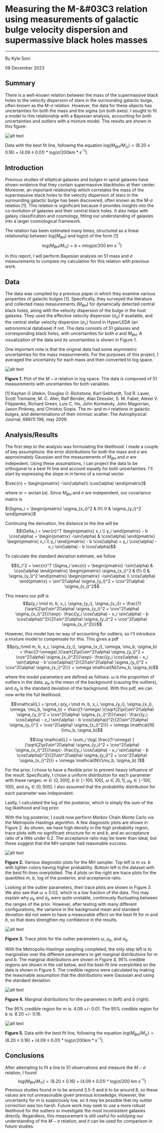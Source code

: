 # Measuring the M-&#03C3 relation using measurements of galactic bulge velocity dispersion and supermassive black holes masses

---

By Kyle Soni

08 December 2023

## Summary

There is a well-known relation between the mass of the supermassive black holes to the velocity dispersion of stars in the surrounding galactic bulge, often known as the M-$\sigma$ relation. However, the data for these objects has uncertainties for both the mass and the sigma (on both axes). I sought to fit a model to this relationship with a Bayesian analysis, accounting for both uncertainties and outliers with a mixture model. The results are shown in this figure:

![alt text](https://github.com/kylesoni/Measuring-the-M-sigma-relation/blob/main/figures/fig5.png?raw=true)

Data with the best fit line, following the equation $\text{log}(M_{BH}/M_\odot) = (8.20 \pm 0.16) + (4.09 \pm 0.01) * \text{log}(\sigma / 200 km*s^{-1})$.

## Introduction

Previous studies of elliptical galaxies and bulges in spiral galaxies have shown evidence that they contain supermassive blackholes at their center. Moreover, an important relationship which correlates the mass of the supermassive black holes to the velocity dispersion of stars in the surrounding galactic bulge has been discovered, often known as the M-$\sigma$ relation [1]. This relation is significant because it provides insights into the co-evolution of galaxies and their central black holes. It also helps with galaxy classification and cosmology, fitting our understanding of galaxies into a larger cosmological framework.

The relation has been estimated many times, structured as a linear relationship between $\text{log}(M_{BH})$ and $\text{log}(\sigma)$ of the form [1]
$$\text{log}(M_{BH}/M_\odot) = b + m \text{log}(\sigma / 200 \text{ km s$^{-1}$})$$

In this report, I will perform Bayesian analysis on 51 mass and $\sigma$ measurements to compare my calculation for this relation with previous work.

## Data

The data was compiled by a previous paper in which they examine various properties of galactic bulges [1]. Specifically, they surveyed the literature and collected mass measurements ($M_{BH}$) for dynamically detected central black holes, along with the velocity dispersion of the bulge in the host galaxies. They used the effective velocity dispersion ($\sigma_e$) if available, and the central stellar velocity dispersion ($\sigma_c$) found in HyperLEDA (an astronomical database) if not. The data consists of 51 galaxies and corresponding black holes, with uncertainties for both $\sigma$ and $M_{BH}$. A visualization of the data and its uncertainties is shown in Figure 1.

One important note is that the original data had some asymmetric uncertainties for the mass measurmenets. For the purposes of this project, I averaged the uncertainty for each mass and then converted to log space.

![alt text](https://github.com/kylesoni/Measuring-the-M-sigma-relation/blob/main/figures/fig1.png?raw=true)

**Figure 1.** Plot of the $M-\sigma$ relation in log space. The data is composed of 51 measurements with uncertainties for both variables.

[1] Kayhan G ̈ultekin, Douglas O. Richstone, Karl Gebhardt, Tod R. Lauer, Scott Tremaine, M. C. Aller, Ralf Bender, Alan Dressler, S. M. Faber, Alexei V. Filippenko, Richard Green, Luis C. Ho, John Kormendy, John Magorrian, Jason Pinkney, and Christos Siopis. The m– and m–l relations in galactic bulges, and determinations of their intrinsic scatter. The Astrophysical Journal, 698(1):198, may 2009.

## Analysis/Results

The first step to the analysis was formulating the likelihood. I made a couple of key assumptions: the error distributions for both the mass and $\sigma$ are approximately Gaussian and the measurements of $M_{BH}$ and $\sigma$ are indepedent. Using these assumptions, I can project the data to be orthogonal to a best fit line and account equally for both uncertainties. I'll start by expressing the slope $m$ in terms of a normal vector

$\vec{n} =
\begin{pmatrix}
-\sin(\alpha)\\
\cos(\alpha)
\end{pmatrix}$

where $m = \arctan(\alpha)$. Since $M_{BH}$ and $\sigma$ are independent, our covariance matrix is

$\Sigma_i = 
\begin{pmatrix}
\sigma_{x_i}^2 & 0\\
0 & \sigma_{y_i}^2
\end{pmatrix}$

Continuing the derivation, the distance to the line will be 
$$\Delta_i = \vec{n}^T \begin{pmatrix} x_i \\ y_i \end{pmatrix} - b \cos(\alpha) = \begin{pmatrix} -\sin(\alpha) & \cos(\alpha) \end{pmatrix} \begin{pmatrix} x_i \\ y_i \end{pmatrix} - b \cos(\alpha) = y_i \cos(\alpha) - x_i \sin(\alpha) - b \cos(\alpha)$$

To calculate the standard deviation estimate, we follow

$$S_i^2 = \vec{n}^T \Sigma_i \vec{n} = \begin{pmatrix} -\sin(\alpha) & \cos(\alpha) \end{pmatrix} 
\begin{pmatrix}
\sigma_{x_i}^2 & 0\\
0 & \sigma_{y_i}^2
\end{pmatrix} 
\begin{pmatrix} -\sin(\alpha) \\ \cos(\alpha) \end{pmatrix} = \sin^2(\alpha) \sigma_{y_i}^2 + \cos^2(\alpha) \sigma_{x_i}^2$$

This means our pdf is 
$$p(y_i \mid m, b, x_i, \sigma_{y_i}, \sigma_{x_i}) = \frac{1}{\sqrt{2\pi(\sin^2(\alpha) \sigma_{y_i}^2 + \cos^2(\alpha) \sigma_{x_i}^2)}}\exp{- \frac{(y_i \cos(\alpha) - x_i \sin(\alpha) - b \cos(\alpha))^2}{2(\sin^2(\alpha) \sigma_{y_i}^2 + \cos^2(\alpha) \sigma_{x_i}^2)}}$$

However, this model has no way of accounting for outliers, so I'll introduce a mixture model to compensate for this. This gives a pdf
$$p(y_i\mid m, b, x_i, \sigma_{y_i}, \sigma_{x_i}, \omega, \mu_b, \sigma_b) = \frac{(1-\omega) }{\sqrt{2\pi(\sin^2(\alpha) \sigma_{y_i}^2 + \cos^2(\alpha) \sigma_{x_i}^2)}}\exp{- \frac{(y_i \cos(\alpha) - x_i \sin(\alpha) - b \cos(\alpha))^2}{2(\sin^2(\alpha) \sigma_{y_i}^2 + \cos^2(\alpha) \sigma_{x_i}^2)}} + \omega \mathcal{N}(\mu_b, \sigma_b)$$

where the model parameters are defined as follows: $\omega$ is the proportion of outliers in the data, $\mu_b$ is the mean of the background (causing the outliers), and $\sigma_b$ is the standard deviation of the background. With this pdf, we can now write the full likelihood.

$$\mathcal{L} = \prod_i p(y_i \mid m, b, x_i, \sigma_{y_i}, \sigma_{x_i}, \omega, \mu_b, \sigma_b) = \frac{(1-\omega) }{\sqrt{2\pi(\sin^2(\alpha) \sigma_{y_i}^2 + \cos^2(\alpha) \sigma_{x_i}^2)}}\exp{- \frac{(y_i \cos(\alpha) - x_i \sin(\alpha) - b \cos(\alpha))^2}{2(\sin^2(\alpha) \sigma_{y_i}^2 + \cos^2(\alpha) \sigma_{x_i}^2)}} + \omega \mathcal{N}(\mu_b, \sigma_b)$$

$$\log \mathcal{L} = \sum_i \log( \frac{(1-\omega) }{\sqrt{2\pi(\sin^2(\alpha) \sigma_{y_i}^2 + \cos^2(\alpha) \sigma_{x_i}^2)}}\exp{- \frac{(y_i \cos(\alpha) - x_i \sin(\alpha) - b \cos(\alpha))^2}{2(\sin^2(\alpha) \sigma_{y_i}^2 + \cos^2(\alpha) \sigma_{x_i}^2)}} + \omega \mathcal{N}(\mu_b, \sigma_b) )$$

For the prior, I chose to have a flexible prior to prevent heavy influence of the result. Specifically, I chose a uniform distribution for each parameter with these ranges: $m \in [0, 300]$, $b \in [-100, 100]$, $\omega \in [0, 1]$, $\mu_b \in [-100, 100]$, and $\sigma_b \in [0, 500]$. I also assumed that the probabilitiy distribution for each parameter was independent.

Lastly, I calculated the log of the posterior, which is simply the sum of the log likelihood and log prior.

With the log posterior, I could now perform Markov Chain Monte Carlo via the Metropolis-Hastings algorithm. A few diagnostic plots are shown in Figure 2. As shown, we have high density in the high probability region, trace plots with no significant structure for $m$ and $b$, and an acceptance ratio of a little under 0.2. The acceptance ratio may be lower than ideal, but these suggest that the MH sampler had reasonable success.

![alt text](https://github.com/kylesoni/Measuring-the-M-sigma-relation/blob/main/figures/fig2.png?raw=true)

**Figure 2.** Various diagnostic plots for the MH sampler. Top left is $m$ vs. $b$ with lighter colors having higher probability. Bottom left is the dataset with the best fit-lines overplotted. The 4 plots on the right are trace plots for the quantities $m$, $b$, log of the posterior, and acceptance ratio.

Looking at the outlier parameters, their trace plots are shown in Figure 3. We also see that $\omega \approx 0.02$, which is a low fraction of the data. This may explain why $\mu_b$ and $\sigma_b$ were quite unstable, continously fluctuating between the ranges of the prior. However, after testing with many different configurations, the variance in the background mean and standard deviation did not seem to have a measurable effect on the best fit for $m$ and $b$, so that does strengthen my confidence in the results.

![alt text](https://github.com/kylesoni/Measuring-the-M-sigma-relation/blob/main/figures/fig3.png?raw=true)

**Figure 3.** Trace plots for the outlier parameters $\omega$, $\mu_b$, and $\sigma_b$.

With the Metropolis-Hastings sampling completed, the only step left is to marginalize over the different parameters to get marginal distributions for $m$ and $b$. The marginal distributions are shown in Figure 4, 95% credible regions are shown in the cell below, and the best-fit line overplotted on the data is shown in Figure 5. The credible regions were calculated by making the reasonable assumption that the distributions were Gaussian and using the standard deviation.

![alt text](https://github.com/kylesoni/Measuring-the-M-sigma-relation/blob/main/figures/fig4.png?raw=true)

**Figure 4.** Marginal distributions for the parameters $m$ (left) and $b$ (right).

The 95% credible region for m is: 4.09 +/- 0.01.
The 95% credible region for b is: 8.20 +/- 0.16.

![alt text](https://github.com/kylesoni/Measuring-the-M-sigma-relation/blob/main/figures/fig5.png?raw=true)

**Figure 5.** Data with the best fit line, following the equation $\text{log}(M_{BH}/M_\odot) = (8.20 \pm 0.16) + (4.09 \pm 0.01) * \text{log}(\sigma / 200 km*s^{-1})$.

## Conclusions

After attempting to fit a line to 51 observations and measure the $M-\sigma$ relation, I found
$$\text{log}(M_{BH}/M_\odot) = (8.20 \pm 0.16) + (4.09 \pm 0.01) * \text{log}(\sigma / 200 \text{ km s$^{-1}$})$$
Previous studies found $m$ to be around 3.5-5 and $b$ to be around 8, so these values are not unreasonable given previous knowledge. However, the uncertainty for $m$ is suspicously low, so it may be possible that my outlier correction was too harsh. Future work may seek to use a more robust likelihood for the outliers or investigate the most inconsistent galaxies directly. Regardless, this measurement is still useful for solidying our understanding of the $M-\sigma$ relation, and it can be used for comparison in future studies.